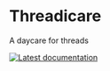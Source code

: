 # Threadicare
A daycare for threads

</p>
  <a href="https://github.com/sandreza/Threadicare.jl/latest/">
    <img alt="Latest documentation" src="https://img.shields.io/badge/docs-latest-blue.svg?style=flat-square">
  </a>
</p>
